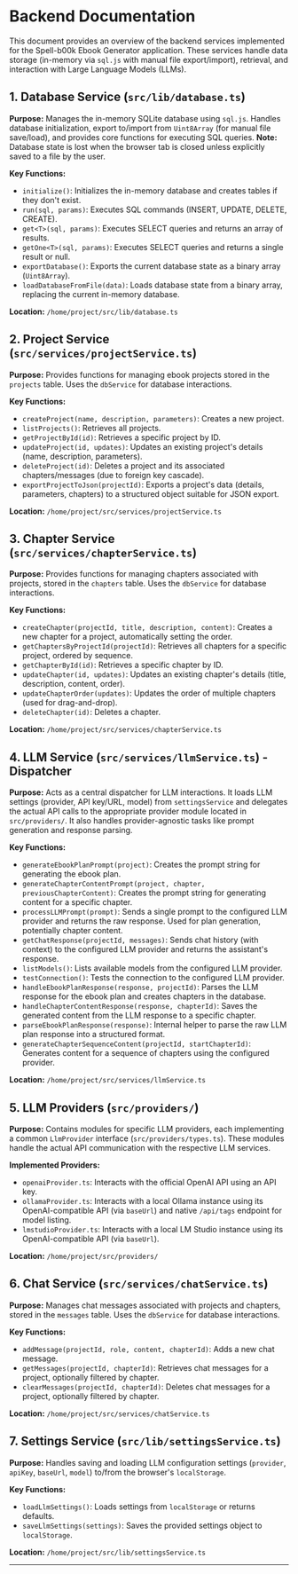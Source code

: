 # Backend Documentation

This document provides an overview of the backend services implemented for the Spell-b00k Ebook Generator application. These services handle data storage (in-memory via `sql.js` with manual file export/import), retrieval, and interaction with Large Language Models (LLMs).

## 1. Database Service (`src/lib/database.ts`)

**Purpose:** Manages the in-memory SQLite database using `sql.js`. Handles database initialization, export to/import from `Uint8Array` (for manual file save/load), and provides core functions for executing SQL queries. **Note:** Database state is lost when the browser tab is closed unless explicitly saved to a file by the user.

**Key Functions:**

*   `initialize()`: Initializes the in-memory database and creates tables if they don't exist.
*   `run(sql, params)`: Executes SQL commands (INSERT, UPDATE, DELETE, CREATE).
*   `get<T>(sql, params)`: Executes SELECT queries and returns an array of results.
*   `getOne<T>(sql, params)`: Executes SELECT queries and returns a single result or null.
*   `exportDatabase()`: Exports the current database state as a binary array (`Uint8Array`).
*   `loadDatabaseFromFile(data)`: Loads database state from a binary array, replacing the current in-memory database.

**Location:** `/home/project/src/lib/database.ts`

## 2. Project Service (`src/services/projectService.ts`)

**Purpose:** Provides functions for managing ebook projects stored in the `projects` table. Uses the `dbService` for database interactions.

**Key Functions:**

*   `createProject(name, description, parameters)`: Creates a new project.
*   `listProjects()`: Retrieves all projects.
*   `getProjectById(id)`: Retrieves a specific project by ID.
*   `updateProject(id, updates)`: Updates an existing project's details (name, description, parameters).
*   `deleteProject(id)`: Deletes a project and its associated chapters/messages (due to foreign key cascade).
*   `exportProjectToJson(projectId)`: Exports a project's data (details, parameters, chapters) to a structured object suitable for JSON export.

**Location:** `/home/project/src/services/projectService.ts`

## 3. Chapter Service (`src/services/chapterService.ts`)

**Purpose:** Provides functions for managing chapters associated with projects, stored in the `chapters` table. Uses the `dbService` for database interactions.

**Key Functions:**

*   `createChapter(projectId, title, description, content)`: Creates a new chapter for a project, automatically setting the order.
*   `getChaptersByProjectId(projectId)`: Retrieves all chapters for a specific project, ordered by sequence.
*   `getChapterById(id)`: Retrieves a specific chapter by ID.
*   `updateChapter(id, updates)`: Updates an existing chapter's details (title, description, content, order).
*   `updateChapterOrder(updates)`: Updates the order of multiple chapters (used for drag-and-drop).
*   `deleteChapter(id)`: Deletes a chapter.

**Location:** `/home/project/src/services/chapterService.ts`

## 4. LLM Service (`src/services/llmService.ts`) - Dispatcher

**Purpose:** Acts as a central dispatcher for LLM interactions. It loads LLM settings (provider, API key/URL, model) from `settingsService` and delegates the actual API calls to the appropriate provider module located in `src/providers/`. It also handles provider-agnostic tasks like prompt generation and response parsing.

**Key Functions:**

*   `generateEbookPlanPrompt(project)`: Creates the prompt string for generating the ebook plan.
*   `generateChapterContentPrompt(project, chapter, previousChapterContent)`: Creates the prompt string for generating content for a specific chapter.
*   `processLLMPrompt(prompt)`: Sends a single prompt to the configured LLM provider and returns the raw response. Used for plan generation, potentially chapter content.
*   `getChatResponse(projectId, messages)`: Sends chat history (with context) to the configured LLM provider and returns the assistant's response.
*   `listModels()`: Lists available models from the configured LLM provider.
*   `testConnection()`: Tests the connection to the configured LLM provider.
*   `handleEbookPlanResponse(response, projectId)`: Parses the LLM response for the ebook plan and creates chapters in the database.
*   `handleChapterContentResponse(response, chapterId)`: Saves the generated content from the LLM response to a specific chapter.
*   `parseEbookPlanResponse(response)`: Internal helper to parse the raw LLM plan response into a structured format.
*   `generateChapterSequenceContent(projectId, startChapterId)`: Generates content for a sequence of chapters using the configured provider.

**Location:** `/home/project/src/services/llmService.ts`

## 5. LLM Providers (`src/providers/`)

**Purpose:** Contains modules for specific LLM providers, each implementing a common `LlmProvider` interface (`src/providers/types.ts`). These modules handle the actual API communication with the respective LLM services.

**Implemented Providers:**

*   `openaiProvider.ts`: Interacts with the official OpenAI API using an API key.
*   `ollamaProvider.ts`: Interacts with a local Ollama instance using its OpenAI-compatible API (via `baseUrl`) and native `/api/tags` endpoint for model listing.
*   `lmstudioProvider.ts`: Interacts with a local LM Studio instance using its OpenAI-compatible API (via `baseUrl`).

**Location:** `/home/project/src/providers/`

## 6. Chat Service (`src/services/chatService.ts`)

**Purpose:** Manages chat messages associated with projects and chapters, stored in the `messages` table. Uses the `dbService` for database interactions.

**Key Functions:**

*   `addMessage(projectId, role, content, chapterId)`: Adds a new chat message.
*   `getMessages(projectId, chapterId)`: Retrieves chat messages for a project, optionally filtered by chapter.
*   `clearMessages(projectId, chapterId)`: Deletes chat messages for a project, optionally filtered by chapter.

**Location:** `/home/project/src/services/chatService.ts`

## 7. Settings Service (`src/lib/settingsService.ts`)

**Purpose:** Handles saving and loading LLM configuration settings (`provider`, `apiKey`, `baseUrl`, `model`) to/from the browser's `localStorage`.

**Key Functions:**

*   `loadLlmSettings()`: Loads settings from `localStorage` or returns defaults.
*   `saveLlmSettings(settings)`: Saves the provided settings object to `localStorage`.

**Location:** `/home/project/src/lib/settingsService.ts`

---
